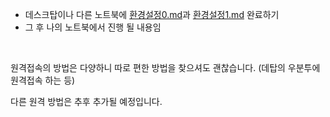 - 데스크탑이나 다른 노트북에 [환경설정0.md](환경설정0.md)과 [환경설정1.md](환경설정1.md) 완료하기
- 그 후 나의 노트북에서 진행 될 내용임
<br>

원격접속의 방법은 다양하니 따로 편한 방법을 찾으셔도 괜찮습니다. (데탑의 우분투에 원격접속 하는 등) <br>

<!--
저희는 맥북으로 **팀뷰어**라는 프로그램으로 윈도우 데스크탑에 접속하였습니다. <br>
- 단점 : 팀뷰어의 세션코드가 계속 바뀌므로, 원격 접속 시 매번 확인 필요
- 장점 : 설치 및 사용법이 편함

이 또한 검색하면 다 나오나, md 파일에 설치 및 간단한 사용법을 소개하려고 합니다.
<br>
<br>

## * 데스크탑과 자신의 노트북 두군데에 팀뷰어를 설치해야함
## 1. 팀뷰어 프로그램 다운로드
<p align="center">
  <img width="700" alt="스크린샷 2024-07-23 오후 5 18 24" src="https://github.com/user-attachments/assets/c3a37d59-1dc0-485c-bf6d-44e9ed1b5b97">
</p>
<p align="center"><strong>오른쪽 상단의 무료 다운로드 클릭</strong></p>
<p align="center">
  <img width="700" alt="스크린샷 2024-07-23 오후 5 08 47" src="https://github.com/user-attachments/assets/36d9aa58-ddc4-4748-9a16-8df59c60abea">
  <img width="700" alt="스크린샷 2024-07-23 오후 5 11 15" src="https://github.com/user-attachments/assets/3be79525-f3c6-4fab-a413-a9405eb45294">
</p>
<p align="center"><strong>각자 운영체제 선택 후 드래그해서 TeamViewer full client 다운로드</strong></p>
<br>

## 2. 팀뷰어 설치
**다운로드 받은 파일 실행하여, 전부 체크 후 계속 및 설치 진행**
  <p align="center">
    <img width="430" src="https://github.com/user-attachments/assets/8a87fbd2-4301-40f3-a52b-79287997b920">
    <img width="609" src="https://github.com/user-attachments/assets/76d5594e-f669-48d4-9636-c57bae8e88c1">
  </p>
<br>

## 3. 팀뷰어 실행
- **자신의 노트북**으로 로그인 진행 (구글로 간편 로그인 함)
  <p align="center">
    <img width="800" src="https://github.com/user-attachments/assets/87f64ee1-7957-479d-8dd4-62d5ffd31ec7">
    <img width="800" src= "https://github.com/user-attachments/assets/a31ca2be-574e-43ed-be09-4e511bf1ada5">
    <img width="800" src= "https://github.com/user-attachments/assets/94189998-880e-423f-ba50-a8e747a71531">
  </p>
- 이어서 세션 만들기 진행
  <p align=center>
    <img width="800" src="https://github.com/user-attachments/assets/818ce3c1-8275-48f9-8417-fd4ada8bf557">
    <img width="800" src="https://github.com/user-attachments/assets/cde1f705-55d8-43f8-81ef-7be6ed4d6f67">
    <img width="800" src="https://github.com/user-attachments/assets/38e5c8b8-79cc-4f1a-88a7-d959a85fc30f">
  </p>
- **데스크탑** 팀뷰터 화면에서 만든 세션으로 연결하기
<p align="center">
    <img width="800" src="https://github.com/user-attachments/assets/87f64ee1-7957-479d-8dd4-62d5ffd31ec7">
</p>

<br>
<br>
-->

다른 원격 방법은 추후 추가될 예정입니다.

